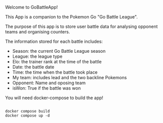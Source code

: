 Welcome to GoBattleApp!

This App is a companion to the Pokemon Go "Go Battle League".

The purpose of this app is to store user battle data for analysing opponent teams and organising counters.

The information stored for each battle includes:
- Season: the current Go Battle League season
- League: the league type
- Elo: the trainer rank at the time of the battle
- Date: the battle date
- Time: the time when the battle took place
- My team: includes lead and the two backline Pokemons
- Opponent: Name and oposing team
- isWon: True if the battle was won

You will need docker-compose to build the app!

<code>
docker compose build
docker compose up -d
</code>